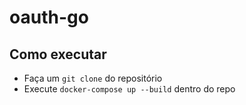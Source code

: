 # oauth-go

## Como executar
- Faça um `git clone` do repositório
- Execute `docker-compose up --build` dentro do repo
